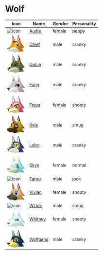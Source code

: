 # Wolf

|Icon|Name|Gender|Personality|
|---|---|---|---|
|![icon](./audie/icon.png)|[Audie](./audie)|female|peppy|
|![icon](./chief/icon.png)|[Chief](./chief)|male|cranky|
|![icon](./dobie/icon.png)|[Dobie](./dobie)|male|cranky|
|![icon](./fang/icon.png)|[Fang](./fang)|male|cranky|
|![icon](./freya/icon.png)|[Freya](./freya)|female|snooty|
|![icon](./kyle/icon.png)|[Kyle](./kyle)|male|smug|
|![icon](./lobo/icon.png)|[Lobo](./lobo)|male|cranky|
|![icon](./skye/icon.png)|[Skye](./skye)|female|normal|
|![icon](./tarou/icon.png)|[Tarou](./tarou)|male|jock|
|![icon](./vivian/icon.png)|[Vivian](./vivian)|female|snooty|
|![icon](./wlink/icon.png)|[WLink](./wlink)|male|smug|
|![icon](./whitney/icon.png)|[Whitney](./whitney)|female|snooty|
|![icon](./wolfgang/icon.png)|[Wolfgang](./wolfgang)|male|cranky|
